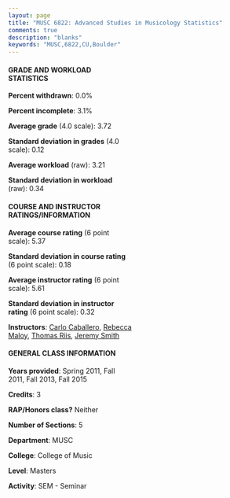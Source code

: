 ```yaml
---
layout: page
title: "MUSC 6822: Advanced Studies in Musicology Statistics"
comments: true
description: "blanks"
keywords: "MUSC,6822,CU,Boulder"
---
```

<head>
<script src="https://ajax.googleapis.com/ajax/libs/jquery/2.1.3/jquery.min.js"></script>
<script src="https://dl.dropboxusercontent.com/s/pc42nxpaw1ea4o9/highcharts.js?dl=0"></script>
<!-- <script src="../assets/js/highcharts.js"></script> -->
<style type="text/css">@font-face {
	font-family: "Bebas Neue";
	src: url(https://www.filehosting.org/file/details/544349/BebasNeue Regular.otf) format("opentype");
	}
	h1.Bebas { 
		font-family: "Bebas Neue", Verdana, Tahoma;
	}
</style>
</head>
<body>
	<div id="container" style="float: right; width: 45%; height: 88%; margin-left: 2.5%; margin-right: 2.5%;"></div>
	<script language="JavaScript">
		$(document).ready(function() {
		var chart = {type: 'column'};
		var title = {text: 'Grade Distribution'};
		var xAxis = {categories: ['A','B','C','D','F'],crosshair: true};
		var yAxis = {min: 0,title: {text: 'Percentage'}};
		var tooltip = {headerFormat: '<center><b><span style="font-size:20px">{point.key}</span></b></center>',
		               pointFormat: '<td style="padding:0"><b>{point.y:.1f}%</b></td>',
		               footerFormat: '</table>',shared: true,useHTML: true};
		var plotOptions = {column: {pointPadding: 0.0,borderWidth: 0}};  
		var credits = {enabled: false};var series= [{name: 'Percent',data: [84.2,14.27,0.0,0.0,1.54,]}];
		var json = {};
		json.chart = chart;
		json.title = title;
		json.tooltip = tooltip;
		json.xAxis = xAxis;
		json.yAxis = yAxis;  
		json.series = series;
		json.plotOptions = plotOptions;  
		json.credits = credits;
		$('#container').highcharts(json);
	});
	</script>
</body>
			   
#### GRADE AND WORKLOAD STATISTICS

**Percent withdrawn**: 0.0%

**Percent incomplete**: 3.1%

**Average grade** (4.0 scale): 3.72

**Standard deviation in grades** (4.0 scale): 0.12

**Average workload** (raw): 3.21

**Standard deviation in workload** (raw): 0.34

#### COURSE AND INSTRUCTOR RATINGS/INFORMATION

**Average course rating** (6 point scale): 5.37

**Standard deviation in course rating** (6 point scale): 0.18

**Average instructor rating** (6 point scale): 5.61

**Standard deviation in instructor rating** (6 point scale): 0.32

**Instructors**: <a href='../../instructors/Carlo_Caballero'>Carlo Caballero</a>, <a href='../../instructors/Rebecca_Maloy'>Rebecca Maloy</a>, <a href='../../instructors/Thomas_Riis'>Thomas Riis</a>, <a href='../../instructors/Jeremy_Smith'>Jeremy Smith</a>

#### GENERAL CLASS INFORMATION

**Years provided**: Spring 2011, Fall 2011, Fall 2013, Fall 2015

**Credits**: 3

**RAP/Honors class?** Neither

**Number of Sections**: 5

**Department**: MUSC

**College**: College of Music

**Level**: Masters

**Activity**: SEM - Seminar
